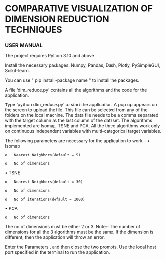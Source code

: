 # COMPARATIVE VISUALIZATION OF DIMENSION REDUCTION TECHNIQUES

### USER MANUAL

The project requires Python 3.10 and above

Install the necessary packages:
Numpy, 
Pandas,
Dash,
Plotly,
PySimpleGUI,
Scikit-learn.

You can use " pip install -package name " to install the packages.


A file ‘dim_reduce.py’ contains all the algorithms and the code for the application. 


Type ‘python dim_reduce.py’ to start the application.
A pop up appears on the screen to upload the file. This file can be selected from any of the folders on the local machine. 
The data file needs to be a comma separated with the target column as the last column of the dataset. 
The algorithms implemented are Isomap, TSNE and PCA. All the three algorithms work only on continuous independent variables with multi-categorical target variables.

The following parameters are necessary for the application to work –
•	Isomap 

    o	Nearest Neighbors(default = 5)
    
    o	No of dimensions
    
•	TSNE 

    o	Nearest Neighbors(default = 30)
    
    o	No of dimensions
    
    o	No of iterations(default = 1000)
    
•	PCA 

    o	No of dimensions
    
    
The no of dimensions must be either 2 or 3.
Note:- The number of dimensions for all the 3 algorithms must be the same. If the dimension is different, then the application will throw an error.

Enter the Parameters , and then close the two prompts.
Use the local host port specified in the terminal to run the application.




